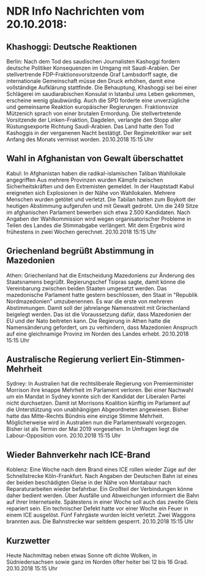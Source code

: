 # NDR Info Nachrichten vom 20.10.2018:


## Khashoggi: Deutsche Reaktionen
Berlin: Nach dem Tod des saudischen Journalisten Kashoggi fordern deutsche Politiker Konsequenzen im Umgang mit Saudi-Arabien. Der stellvertrende FDP-Fraktionsvorsitzende Graf Lambsdorff sagte, die internationale Gemeinschaft müsse den Druck erhöhen, damit eine vollständige Aufklärung stattfinde. Die Behauptung, Khashoggi sei bei einer Schlägerei im saudiarabischen Konsulat in Istanbul ums Leben gekommen, erscheine wenig glaubwürdig. Auch die SPD forderte eine unverzügliche und gemeinsame Reaktion europäischer Regierungen. Fraktionsvize Mützenich sprach von einer brutalen Ermordung. Die stellvertretende Vorsitzende der Linken-Fraktion, Dagdelen, verlangte den Stopp aller Rüstungsexporte Richtung Saudi-Arabien. Das Land hatte den Tod Kashoggis in der verganenen Nacht bestätigt. Der Regimekritiker war seit Anfang des Monats vermisst worden. 20.10.2018 15:15 Uhr 

## Wahl in Afghanistan von Gewalt überschattet
Kabul: In Afghanistan haben die radikal-islamischen Taliban Wahllokale angegriffen Aus mehrere Provinzen wurden Kämpfe zwischen Sicherheitskräften und den Extremisten gemeldet. In der Hauptstadt Kabul ereigneten sich Explosionen in der Nähe von Wahllokalen. Mehrere Menschen wurden getötet und verletzt. Die Tabilan hatten zum Boykott der heutigen Abstimmung aufgerufen und mit Gewalt gedroht. Um die 249 Sitze im afghanischen Parlament bewerben sich etwa 2.500 Kandidaten. Nach Angaben der Wahlkommission wird wegen organisatorischer Probleme in Teilen des Landes die Stimmabgabe verlängert. Mit dem Ergebnis wird frühestens in zwei Wochen gerechnet. 20.10.2018 15:15 Uhr 

## Griechenland begrüßt Abstimmung in Mazedonien
Athen: Griechenland hat die Entscheidung Mazedoniens zur Änderung des Staatsnamens begrüßt. Regierungschef Tsipras sagte, damit könne die Vereinbarung zwischen beiden Staaten umgesetzt werden. Das mazedonische Parlament hatte gestern beschlossen, den Staat in "Republik Nordmazedonien" umzubenennen. Es war die erste von mehreren Abstimmungen. Damit soll der jahrelange Namensstreit mit Griechenland beigelegt werden. Das ist die Voraussetzung dafür, dass Mazedonien der EU und der Nato beitreten kann. Die Regierung in Athen hatte die Namensänderung gefordert, um zu verhindern, dass Mazedonien Anspruch auf eine gleichnamige Provinz im Norden des Landes erhebt. 20.10.2018 15:15 Uhr 

## Australische Regierung verliert Ein-Stimmen-Mehrheit
Sydney: In Australien hat die rechtsliberale Regierung von Premierminister Morrison ihre knappe Mehrheit im Parlament verloren. Bei einer Nachwahl um ein Mandat in Sydney konnte sich der Kandidat der Liberalen Partei nicht durchsetzen. Damit ist Morrisons Koalition künftig im Parlament auf die Unterstützung von unabhängigen Abgeordneten angewiesen. Bisher hatte das Mitte-Rechts Bündnis eine einzige Stimme Mehrheit. Möglicherweise wird in Australien nun die Parlamentswahl vorgezogen. Bisher ist als Termin der Mai 2019 vorgesehen. In Umfragen liegt die Labour-Opposition vorn. 20.10.2018 15:15 Uhr 

## Wieder Bahnverkehr nach ICE-Brand
Koblenz: Eine Woche nach dem Brand eines ICE rollen wieder Züge auf der Schnellstrecke Köln-Frankfurt. Nach Angaben der Deutschen Bahn ist eines der beiden beschädigten Gleise in der Nähe von Montabaur nach Reparaturarbeiten wieder befahrbar. Ein Großteil der Verbindungen könne daher bedient werden. Über Ausfälle und Abweichungen informiert die Bahn auf ihrer Internetseite. Spätestens in einer Woche soll auch das zweite Gleis repariert sein. Ein technischer Defekt hatte vor einer Woche ein Feuer in einem ICE ausgelöst. Fünf Fahrgäste wurden leicht verletzt. Zwei Waggons brannten aus. Die Bahnstrecke war seitdem gesperrt. 20.10.2018 15:15 Uhr 

## Kurzwetter
Heute Nachmittag neben etwas Sonne oft dichte Wolken, in Südniedersachsen sowie ganz im Norden öfter heiter bei 12 bis 16 Grad. 20.10.2018 15:15 Uhr 
